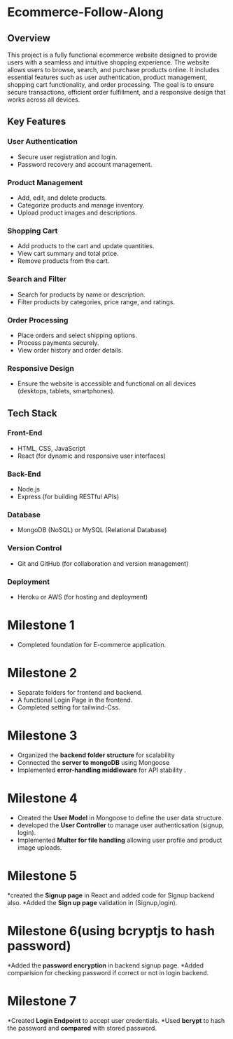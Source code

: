 # Ecommerce-Follow-Along

## Overview
This project is a fully functional ecommerce website designed to provide users with a seamless and intuitive shopping experience. The website allows users to browse, search, and purchase products online. It includes essential features such as user authentication, product management, shopping cart functionality, and order processing. The goal is to ensure secure transactions, efficient order fulfillment, and a responsive design that works across all devices.

## Key Features

### User Authentication
- Secure user registration and login.
- Password recovery and account management.

### Product Management
- Add, edit, and delete products.
- Categorize products and manage inventory.
- Upload product images and descriptions.

### Shopping Cart
- Add products to the cart and update quantities.
- View cart summary and total price.
- Remove products from the cart.

### Search and Filter
- Search for products by name or description.
- Filter products by categories, price range, and ratings.

### Order Processing
- Place orders and select shipping options.
- Process payments securely.
- View order history and order details.

### Responsive Design
- Ensure the website is accessible and functional on all devices (desktops, tablets, smartphones).

## Tech Stack

### Front-End
- HTML, CSS, JavaScript
- React (for dynamic and responsive user interfaces)

### Back-End
- Node.js
- Express (for building RESTful APIs)

### Database
- MongoDB (NoSQL) or MySQL (Relational Database)

### Version Control
- Git and GitHub (for collaboration and version management)

### Deployment
- Heroku or AWS (for hosting and deployment)

# Milestone 1

* Completed foundation for E-commerce application.

# Milestone 2

* Separate folders for frontend and backend.
* A functional Login Page in the frontend.
* Completed setting for tailwind-Css.

# Milestone 3

* Organized the **backend folder structure** for scalability
* Connected the **server to mongoDB** using Mongoose
* Implemented **error-handling middleware** for API stability .

# Milestone 4

* Created the **User Model** in Mongoose to define the user data structure.
* developed the **User Controller** to manage user authenticsation (signup, login).
* Implemented **Multer for file handling** allowing user profile and product image uploads.

# Milestone 5

*created the **Signup page** in React and added code for Signup backend also.
*Added the **Sign up page** validation in (Signup,login).

# Milestone 6(using bcryptjs to hash password)

*Added the **password encryption** in backend signup page.
*Added comparision for checking password if correct or not in login backend.

# Milestone 7 
*Created **Login Endpoint** to accept user credentials.
*Used **bcrypt** to hash the password and **compared** with stored password.
